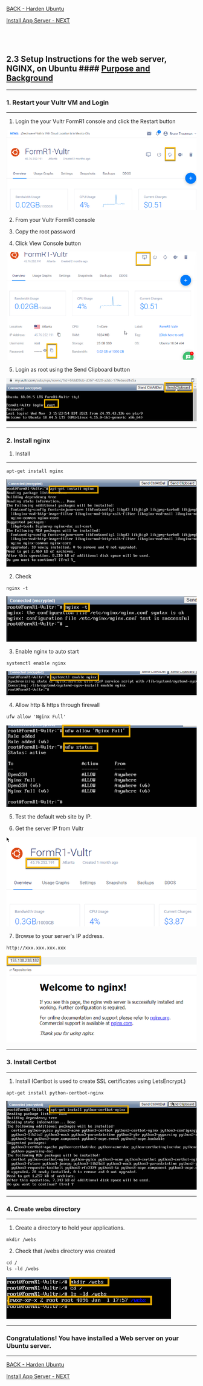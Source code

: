 <!-- ------------------------------------------------------------------------- -->

<div class="page-back">

[BACK - Harden Ubuntu     ](/Setup/fr0302_Setup-Hardening-Ubuntu.md)
</div><div class="page-next">

[Install App Server - NEXT](/Setup/fr0304_Setup-App-Server-Ubuntu.md)
</div><div style="margin-top:35px">&nbsp;</div>

<!-- ------------------------------------------------------------------------- -->

## 2.3 Setup Instructions for the web server, NGINX, on Ubuntu #### [Purpose and Background](../Setup/purposes/pfr0303_Setup-Web-Server-Ubuntu.md)


----
 ### 1. Restart your Vultr VM and Login
----
 1. Login the your Vultr FormR1 console and click the Restart button

![Restart VM](./images/fr0300-01_restart-vm.png "Restart VM")

 2. From your Vultr FormR1 console
 
 3. Copy the root password
 
 4. Click View Console button
 
![Restart VM](./images/fr0300-01_restart-vm1.png "Restart VM")

5. Login as root using the Send Clipboard button

![Restart VM](./images/fr0300-01_restart-vm2.png "Restart VM")

----
### 2. Install nginx

1. Install
----
```
apt-get install nginx
```

![Install NGINX](./images/fr0303-01_Ubuntu-install-nginx.png "Install NGINX")

2. Check
```
nginx -t
```

![Check NGINX](./images/fr0303-02_Ubuntu-check-nginx.png "Check NGINX")

3. Enable nginx to auto start

```
systemctl enable nginx
```

![Enable NGINX](./images/fr0303-03_Ubuntu-enable-nginx.png "Enable NGINX")

4. Allow http & https through firewall
```
ufw allow 'Nginx Full'
```

![Allow NGINX Ports](./images/fr0303-04_Ubuntu-allow-nginx-ports.png "Allow NGINX Ports")

5. Test the default web site by IP. 

6. Get the server IP from Vultr

![Get IP Address](./images/fr0303-05_Ubuntu-get-ip-address.png "Get IP Address")

7. Browse to your server's IP address.

```
http://xxx.xxx.xxx.xxx
```

![Test Web Site](./images/fr0303-05_Ubuntu-test-web-site.png "Test Web Site")

----
### 3. Install Certbot
----
1. Install  (Certbot is used to create SSL certificates using LetsEncrypt.)

```
apt-get install python-certbot-nginx
```

![Install Certbot](./images/fr0303-06_Ubuntu-install-certbot.png "Install Certbot")

----
### 4. Create webs directory
----
1. Create a directory to hold your applications.

```
mkdir /webs
```

2. Check that /webs directory was created

```
cd /
ls -ld /webs
```

![Create Webs Directory](./images/fr0303-07_Ubuntu-create-webs-directory.png "Create Webs Directory")

----
### Congratulations! You have installed a Web server on your Ubuntu server.
----

<!-- ------------------------------------------------------------------------- -->

<div class="page-back">

[BACK - Harden Ubuntu     ](/Setup/fr0302_Setup-Hardening-Ubuntu.md)
</div><div class="page-next">

[Install App Server - NEXT](/Setup/fr0304_Setup-App-Server-Ubuntu.md)
</div>

<!-- ------------------------------------------------------------------------- -->


